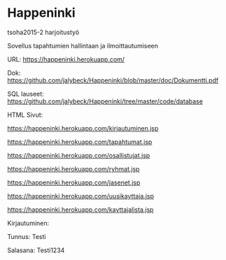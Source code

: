 ﻿# Happeninki
tsoha2015-2 harjoitustyö

Sovellus tapahtumien hallintaan ja ilmoittautumiseen

URL: https://happeninki.herokuapp.com/

Dok: https://github.com/jalybeck/Happeninki/blob/master/doc/Dokumentti.pdf

SQL lauseet: https://github.com/jalybeck/Happeninki/tree/master/code/database

HTML Sivut:

https://happeninki.herokuapp.com/kirjautuminen.jsp

https://happeninki.herokuapp.com/tapahtumat.jsp

https://happeninki.herokuapp.com/osallistujat.jsp

https://happeninki.herokuapp.com/ryhmat.jsp

https://happeninki.herokuapp.com/jasenet.jsp

https://happeninki.herokuapp.com/uusikayttaja.jsp

https://happeninki.herokuapp.com/kayttajalista.jsp

Kirjautuminen:

Tunnus: Testi

Salasana: Testi1234
